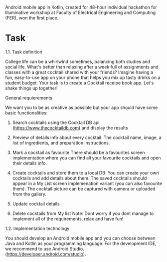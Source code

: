 Android mobile app in Kotlin, created for 48-hour individual hackathon for Illuminative workshop at Faculty of Electrical Engineering and Computing (FER), won the first place.

# Task

1.1. Task definition

College life can be a whirlwind sometimes, balancing both studies and social life.
What's better than relaxing after a week full of
assignments and classes with a great cocktail shared
with your friends?
Imagine having a fun, easy-to-use app on your phone
that helps you mix up tasty drinks on a student budget.
Your task is to create a Cocktail receipe book app.
Let's shake things up together!

General requierements

We want you to be as creative as possible but your app
should have some basic functionalities:

1. Search cocktails using the Cocktail DB api
(https://www.thecocktaildb.com) and display the results

2. Preview of details info about every cocktail:
The cocktail name, image, a list of ingredients, and preparation
instructions.

3. Mark a cocktail as favourite
There should be a favourites screen implementation where you
can find all your favourite cocktails and open their details info.

4. Create cocktails and store them to a local DB:
You can create your own cocktails and add details about them.
The saved cocktails should appear in a My List screen implemenation
variant (you can also favourite them). The cocktail picture can be captured
with camera or uploaded from the gallery.

5. Update cocktail details
   
6. Delete cocktails from My list
Note: Dont worry if you dont manage to implement all of the
requirements, relax and have fun!

1.2. Implementation technology

You should develop an Android mobile app and you can choose
between Java and Kotlin as your programming language.
For the development IDE, we recommend to use Android Studio.
(https://developer.android.com/studio).
